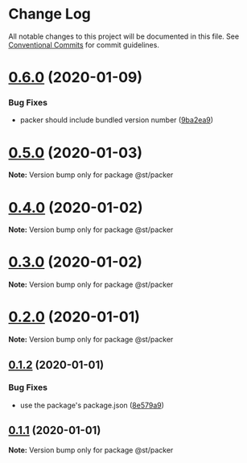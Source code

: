 # Change Log

All notable changes to this project will be documented in this file.
See [Conventional Commits](https://conventionalcommits.org) for commit guidelines.

# [0.6.0](https://github.com/blacha/st/compare/v0.5.0...v0.6.0) (2020-01-09)


### Bug Fixes

* packer should include bundled version number ([9ba2ea9](https://github.com/blacha/st/commit/9ba2ea917c7deb5750174ea3aca72e6b616b90dd))





# [0.5.0](https://github.com/blacha/st/compare/v0.4.0...v0.5.0) (2020-01-03)

**Note:** Version bump only for package @st/packer





# [0.4.0](https://github.com/blacha/st/compare/v0.3.0...v0.4.0) (2020-01-02)

**Note:** Version bump only for package @st/packer





# [0.3.0](https://github.com/blacha/st/compare/v0.2.0...v0.3.0) (2020-01-02)

**Note:** Version bump only for package @st/packer





# [0.2.0](https://github.com/blacha/st/compare/v0.1.2...v0.2.0) (2020-01-01)

**Note:** Version bump only for package @st/packer





## [0.1.2](https://github.com/blacha/st/compare/v0.1.1...v0.1.2) (2020-01-01)


### Bug Fixes

* use the package's package.json ([8e579a9](https://github.com/blacha/st/commit/8e579a996325f6f7b5b7d1fdb8b42394a2719095))





## [0.1.1](https://github.com/blacha/st/compare/v0.1.0...v0.1.1) (2020-01-01)

**Note:** Version bump only for package @st/packer
